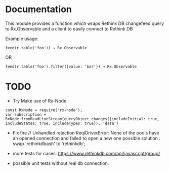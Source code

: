 # Documentation

This module provides a function which wraps Rethink DB changefeed query to Rx.Observable
and a client to easily connect to Rethink DB

Example usage:

```
feed(r.table('foo')) → Rx.Observable
```

OR

```
feed(r.table('foo').filter({value: 'bar'}) → Rx.Observable
```

# TODO
* Try Make use of Rx-Node
```
const RxNode = require('rx-node');
var subscription = RxNode.fromReadLineStream(queryObject.changes({includeInitial: true, includeStates: true, includeTypes: true}), 'data')
```

* Fix the // Unhandled rejection ReqlDriverError: None of the pools have an opened connection and failed to open a new one
possible solution : swap 'rethinkdbash' to 'rethinkdb'; 

* more tests
 for cases: https://www.rethinkdb.com/api/javascript/group/


* possible unit tests without real db connection.
